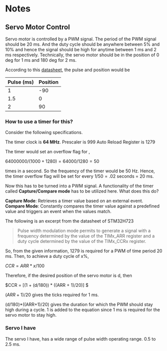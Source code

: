 # Notes

## Servo Motor Control

Servo motor is controlled by a PWM signal. The period of the PWM signal should be 20 ms. And the duty cycle should be anywhere between 5% and 10% and hence the signal should be high for anytime between 1 ms and 2 ms respectively. Technically, the servo motor should be in the position of 0 deg for 1 ms and 180 deg for 2 ms.

According to this [datasheet](https://www.friendlywire.com/projects/ne555-servo-safe/SG90-datasheet.pdf), the pulse and position would be


|Pulse (ms)|Position|
|---------|--------|
| 1       | -90     |
| 1.5     |  0      |
| 2       |  90     |



### How to use a timer for this?

Consider the following specifications. 

The timer clock is **64 MHz**.
Prescaler is 999
Auto Reload Register is 1279

The timer would set an overflow flag for ,

$64000000/(1000 + 1280) = 64000/1280 = 50$

 times in a second. So the frequency of the timer would be 50 Hz. Hence, the timer overflow flag will be set for every $1/50 = .02$ seconds = $20$ ms.

 Now this has to be turned into a PWM signal. A functionality of the timer called **Capture/Compare mode** has to be utilized here. What does this do?

 **Capture Mode**: Retrieves a timer value based on an external event. 
 **Compare Mode**: Constantly compares the timer value against a predefined value and triggers an event when the values match. 
 
 The following is an excerpt from the datasheet of STM32H723

 >Pulse width modulation mode permits to generate a signal with a frequency determined by the value of the TIMx_ARR register and a duty cycle determined by the value of the TIMx_CCRx register.

 So, from the given information, 1279 is required for a PWM of time period 20 ms. Then, to achieve a duty cycle of x%, 

 $CCR=ARR*x/100$
 
 Therefore, if the desired position of the servo motor is d, then

 $CCR = [(1 + (d/180)) * ((ARR + 1)/20)] $

 ($ARR+1)/20$ gives the ticks required for 1 ms. 

 (d/180)*((ARR+1)/20) gives the duration for which the PWM should stay high during a cycle. 1 is added to the equation since 1 ms is required for the servo motor to stay high. 

 ### Servo I have 

 The servo I have, has a wide range of pulse width operating range. 0.5 to 2.5 ms.


 
